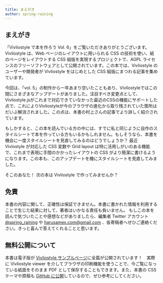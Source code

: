 ```yaml
---
title: まえがき
author: spring-raining
---
```


## まえがき

「Vivliostyle で本を作ろう Vol. 6」をご覧いただきありがとうございます。Vivliostyle は、Web ページのレイアウトに用いられる CSS の技術を使い、紙のページをレイアウトする CSS 組版を実現するプロジェクトで、AGPL ライセンスのフリーソフトウェアとして公開されています。この本では、Vivliostyle のユーザーや開発者が Vivliostyle をはじめとした CSS 組版にまつわる記事を集めています。

今回は、「vol. 5」の制作から一年あまり空いたこともあり、Vivliostyleではこの間にさまざまなアップデートがありました。注目すべき変更点として、Vivliostyle.jsがこれまで対応できていなかった最近のCSSの機能にサポートした点で、これによりVivliostyleが今のブラウザの進化から取り残されていた箇所はだいぶ解消されました。この点は、本書の村上さんの記事でより詳しく紹介されています。

もしかすると、この本を読んでいる方の中には、すでに私と同じように自作のスタイルシートで本を作っている方もいるかもしれません。もしそうなら、本書を機会に一度スタイルシートを見直してみるのはどうでしょうか？ 最近 Vivlostyle が対応した CSS 変数や Grid layout は特に活用しがいのある機能で、これまで表現に手間のかかったレイアウトの CSS がより簡潔に書けるようになります。この本も、このアップデートを機にスタイルシートを見直してみました。

そこのあなた！ 次の本は Vivliostyle で作ってみませんか？

## 免責

本書の内容に関して、正確性は保証できません。本書に書かれた情報を利用することで生じた結果に対して、著者はいかなる責任も負いません。
もしこの本を読んで気づいたことや感想などがありましたら、編集者 Twitter アカウント [@spring_raining](https://twetter.com/spring_raining) や [harusamex.com@gmail.com](mailto:harusamex.com@gmail.com) 、各寄稿者へぜひご連絡ください。きっと喜んで答えてくれることと思います。

## 無料公開について

本書は電子版が <a href="https://vivliostyle.org/ja/samples/">Vivliostyle サンプルページ</a>に全篇が公開されています！　実際に Vivliostyle viewer を介してブラウザの印刷機能を使うことで、今ご覧になっている紙面をそのまま PDF として保存することもできます。また、本書の CSS テーマや原稿も <a href="https://github.com/spring-raining/tbf13-draft">GitHub に公開</a>しているので、ぜひ参考にしてください。
